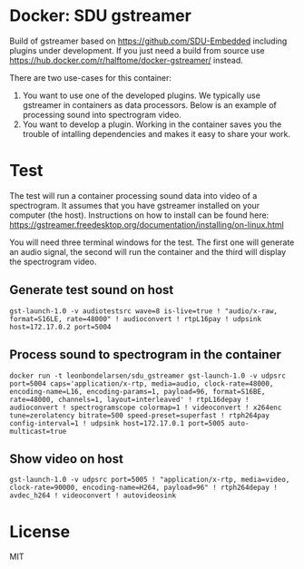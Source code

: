# Docker: SDU gstreamer
Build of gstreamer based on https://github.com/SDU-Embedded including plugins under development. If you just need a build from source use https://hub.docker.com/r/halftome/docker-gstreamer/ instead.

There are two use-cases for this container:

1. You want to use one of the developed plugins. We typically use gstreamer in containers as data processors. Below is an example of processing sound into spectrogram video.
2. You want to develop a plugin. Working in the container saves you the trouble of intalling dependencies and makes it easy to share your work.

# Test
The test will run a container processing sound data into video of a spectrogram. It assumes that you have gstreamer installed on your computer (the host). Instructions on how to install can be found here:
https://gstreamer.freedesktop.org/documentation/installing/on-linux.html

You will need three terminal windows for the test. The first one will generate an audio signal, the second will run the container and the third will display the spectrogram video.

## Generate test sound on host
```
gst-launch-1.0 -v audiotestsrc wave=8 is-live=true ! "audio/x-raw, format=S16LE, rate=48000" ! audioconvert ! rtpL16pay ! udpsink host=172.17.0.2 port=5004
```

## Process sound to spectrogram in the container
```
docker run -t leonbondelarsen/sdu_gstreamer gst-launch-1.0 -v udpsrc port=5004 caps='application/x-rtp, media=audio, clock-rate=48000, encoding-name=L16, encoding-params=1, payload=96, format=S16BE, rate=48000, channels=1, layout=interleaved' ! rtpL16depay ! audioconvert ! spectrogramscope colormap=1 ! videoconvert ! x264enc tune=zerolatency bitrate=500 speed-preset=superfast ! rtph264pay config-interval=1 ! udpsink host=172.17.0.1 port=5005 auto-multicast=true
```

## Show video on host
```
gst-launch-1.0 -v udpsrc port=5005 ! "application/x-rtp, media=video, clock-rate=90000, encoding-name=H264, payload=96" ! rtph264depay ! avdec_h264 ! videoconvert ! autovideosink
```

# License
MIT

